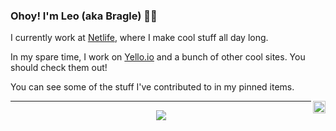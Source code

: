 ### Ohoy! I'm Leo (aka Bragle) 🐱‍💻

I currently work at [Netlife](https://netlife.com), where I make cool stuff all day long.

In my spare time, I work on [Yello.io](https://yello.io) and a bunch of other cool sites. You should check them out!

You can see some of the stuff I've contributed to in my pinned items.

<img align="right" src="https://github.githubassets.com/images/mona-whisper.gif" width="20" height="20"/>

---

<p align="center"><img src="https://github-readme-stats.vercel.app/api?username=bragle&count_private=true&show_icons=true&hide_title=true&hide_border=true"/></p>
